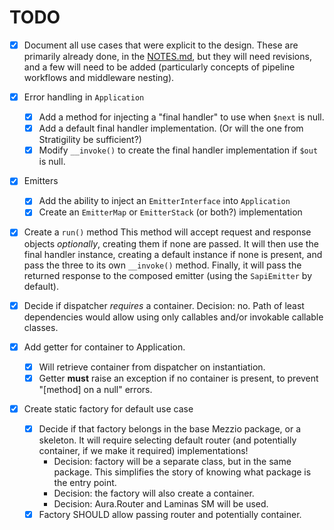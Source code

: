 # TODO

- [X] Document all use cases that were explicit to the design.
  These are primarily already done, in the [NOTES.md](NOTES.md), but they will
  need revisions, and a few will need to be added (particularly concepts of
  pipeline workflows and middleware nesting).

- [X] Error handling in `Application`
  - [X] Add a method for injecting a "final handler" to use when `$next` is
    null.
  - [X] Add a default final handler implementation. (Or will the one from
    Stratigility be sufficient?)
  - [X] Modify `__invoke()` to create the final handler implementation if `$out`
    is null.

- [X] Emitters
  - [X] Add the ability to inject an `EmitterInterface` into `Application`
  - [X] Create an `EmitterMap` or `EmitterStack` (or both?) implementation

- [X] Create a `run()` method
  This method will accept request and response objects *optionally*, creating
  them if none are passed. It will then use the final handler instance, creating
  a default instance if none is present, and pass the three to its own
  `__invoke()` method. Finally, it will pass the returned response to the
  composed emitter (using the `SapiEmitter` by default).

- [X] Decide if dispatcher *requires* a container.
  Decision: no. Path of least dependencies would allow using only callables
  and/or invokable callable classes.

- [X] Add getter for container to Application.
  - [X] Will retrieve container from dispatcher on instantiation.
  - [X] Getter **must** raise an exception if no container is present, to
    prevent "[method] on a null" errors.

- [X] Create static factory for default use case
  - [X] Decide if that factory belongs in the base Mezzio package, or a
    skeleton. It will require selecting default router (and potentially
    container, if we make it required) implementations!
    - Decision: factory will be a separate class, but in the same package. This
      simplifies the story of knowing what package is the entry point.
    - Decision: the factory will also create a container.
    - Decision: Aura.Router and Laminas SM will be used.
  - [X] Factory SHOULD allow passing router and potentially container.
